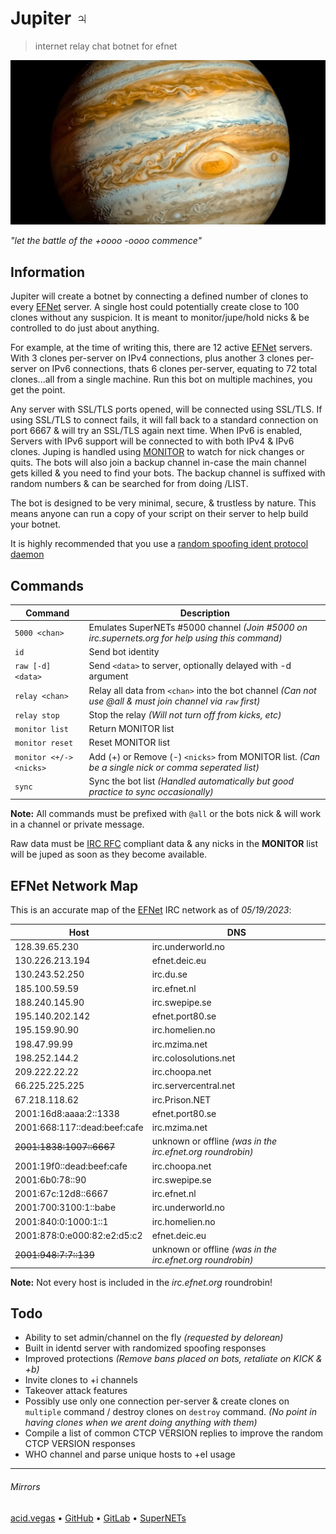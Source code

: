 # Jupiter ♃
> internet relay chat botnet for efnet

![](.screens/jupiter.png)

*"let the battle of the +oooo -oooo commence"*

## Information
Jupiter will create a botnet by connecting a defined number of clones to every [EFNet](http://efnet.org) server. A single host could potentially create close to 100 clones without any suspicion. It is meant to monitor/jupe/hold nicks & be controlled to do just about anything.

For example, at the time of writing this, there are 12 active [EFNet](http://efnet.org) servers. With 3 clones per-server on IPv4 connections, plus another 3 clones per-server on IPv6 connections, thats 6 clones per-server, equating to 72 total clones...all from a single machine. Run this bot on multiple machines, you get the point.

Any server with SSL/TLS ports opened, will be connected using SSL/TLS. If using SSL/TLS to connect fails, it will fall back to a standard connection on port 6667 & will try an SSL/TLS again next time. When IPv6 is enabled, Servers with IPv6 support will be connected to with both IPv4 & IPv6 clones. Juping is handled using [MONITOR](https://ircv3.net/specs/extensions/monitor) to watch for nick changes or quits. The bots will also join a backup channel in-case the main channel gets killed & you need to find your bots. The backup channel is suffixed with random numbers & can be searched for from doing /LIST.

The bot is designed to be very minimal, secure, & trustless by nature. This means anyone can run a copy of your script on their server to help build your botnet.

It is highly recommended that you use a [random spoofing ident protocol daemon](https://github.com/internet-relay-chat/archive/blob/master/identd.py)

## Commands
| Command                | Description                                                                                                |
| ---------------------- | ---------------------------------------------------------------------------------------------------------- |
| `5000 <chan>`          | Emulates SuperNETs #5000 channel *(Join #5000 on irc.supernets.org for help using this command)*           |
| `id`                   | Send bot identity                                                                                          |
| `raw [-d] <data>`      | Send `<data>` to server, optionally delayed with -d argument                                               |
| `relay <chan>`         | Relay all data from `<chan>` into the bot channel *(Can not use @all & must join channel via `raw` first)* |
| `relay stop`           | Stop the relay *(Will not turn off from kicks, etc)*                                                       |
| `monitor list`         | Return MONITOR list                                                                                        |
| `monitor reset`        | Reset MONITOR list                                                                                         |
| `monitor <+/-><nicks>` | Add (+) or Remove (-) `<nicks>` from MONITOR list. *(Can be a single nick or comma seperated list)*        |
| `sync`                 | Sync the bot list *(Handled automatically but good practice to sync occasionally)*                         |

**Note:** All commands must be prefixed with `@all` or the bots nick & will work in a channel or private message.

Raw data must be [IRC RFC](https://www.rfc-editor.org/rfc/rfc2812) compliant data & any nicks in the **MONITOR** list will be juped as soon as they become available.

## EFNet Network Map
This is an accurate map of the [EFNet](http://efnet.org) IRC network as of *05/19/2023*:

| Host                         | DNS                                                        |
| ---------------------------- | ---------------------------------------------------------- |
| 128.39.65.230                | irc.underworld.no                                          |
| 130.226.213.194              | efnet.deic.eu                                              |
| 130.243.52.250               | irc.du.se                                                  |
| 185.100.59.59                | irc.efnet.nl                                               |
| 188.240.145.90               | irc.swepipe.se                                             |
| 195.140.202.142              | efnet.port80.se                                            |
| 195.159.90.90                | irc.homelien.no                                            |
| 198.47.99.99                 | irc.mzima.net                                              |
| 198.252.144.2                | irc.colosolutions.net                                      |
| 209.222.22.22                | irc.choopa.net                                             |
| 66.225.225.225               | irc.servercentral.net                                      |
| 67.218.118.62                | irc.Prison.NET                                             |
| 2001:16d8:aaaa:2::1338       | efnet.port80.se                                            |
| 2001:668:117::dead:beef:cafe | irc.mzima.net                                              |
| ~~2001:1838:1007::6667~~     | unknown or offline *(was in the irc.efnet.org roundrobin)* |
| 2001:19f0::dead:beef:cafe    | irc.choopa.net                                             |
| 2001:6b0:78::90              | irc.swepipe.se                                             |
| 2001:67c:12d8::6667          | irc.efnet.nl                                               |
| 2001:700:3100:1::babe        | irc.underworld.no                                          |
| 2001:840:0:1000:1::1         | irc.homelien.no                                            |
| 2001:878:0:e000:82:e2:d5:c2  | efnet.deic.eu                                              |
| ~~2001:948:7:7::139~~        | unknown or offline *(was in the irc.efnet.org roundrobin)* |

**Note:** Not every host is included in the *irc.efnet.org* roundrobin!

## Todo
- Ability to set admin/channel on the fly *(requested by delorean)*
- Built in identd server with randomized spoofing responses
- Improved protections *(Remove bans placed on bots, retaliate on KICK & +b)*
- Invite clones to +i channels
- Takeover attack features
- Possibly use only one connection per-server & create clones on `multiple` command / destroy clones on `destroy` command. *(No point in having clones when we arent doing anything with them)*
- Compile a list of common CTCP VERSION replies to improve the random CTCP VERSION responses
- WHO channel and parse unique hosts to +eI usage

___

###### Mirrors
[acid.vegas](https://git.acid.vegas/jupiter) • [GitHub](https://github.com/acidvegas/jupiter) • [GitLab](https://gitlab.com/acidvegas/jupiter) • [SuperNETs](https://git.supernets.org/acidvegas/jupiter)

